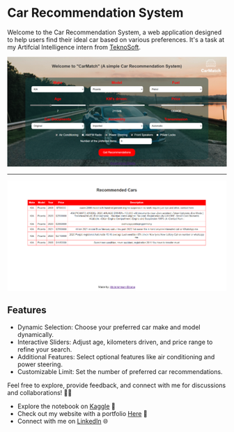 # Car Recommendation System

Welcome to the Car Recommendation System, a web application designed to help users find their ideal car based on various preferences. It's a task at my Artifcial Intelligence intern from [TeknoSoft](https://www.linkedin.com/company/teknosoft/?lipi=urn%3Ali%3Apage%3Ad_flagship3_search_srp_all%3BoByoC2OZTqC2TxA5M7YEXA%3D%3D).


![image](home.png)

---

![image](results.png)

## Features
- Dynamic Selection: Choose your preferred car make and model dynamically.
- Interactive Sliders: Adjust age, kilometers driven, and price range to refine your search.
- Additional Features: Select optional features like air conditioning and power steering.
- Customizable Limit: Set the number of preferred car recommendations.

Feel free to explore, provide feedback, and connect with me for discussions and collaborations! 🤝🚀

- Explore the notebook on [Kaggle](https://www.kaggle.com/code/abdelrahmanahmed110/cars-recommendation-system) 🚀
- Check out my website with a portfolio [Here](https://sites.google.com/view/abdelrahman-eldaba110) 🌟
- Connect with me on [LinkedIn](https://www.linkedin.com/in/abdelrahmaneldaba) 🌐

